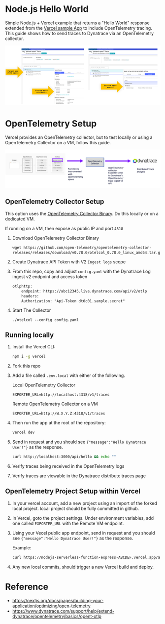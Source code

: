 # Node.js Hello World

Simple Node.js + Vercel example that returns a "Hello World" response extended from the [Vercel sample App](https://github.com/vercel/examples/tree/main/solutions/node-hello-world) to include OpenTelemetry tracing. This guide shows how to send traces to Dynatrace via an OpenTelemetry collector.

![Flow](readme-assets/dt.png)

# OpenTelemetry Setup

Vercel provides an OpenTelemetry collector, but to test locally or using a OpenTelemetry Collector on a VM, follow this guide.

![Flow](readme-assets/flow.png)

## OpenTelemetry Collector Setup

This option uses the [OpenTelemetry Collector Binary](https://github.com/open-telemetry/opentelemetry-collector).  Do this locally or on a dedicated VM.  

If running on a VM, then expose as public IP and port `4318`

1. Download OpenTelemetry Collector Binary

    ```
    wget https://github.com/open-telemetry/opentelemetry-collector-releases/releases/download/v0.78.0/otelcol_0.78.0_linux_amd64.tar.gz
    ```

1. Create Dynatrace API Token with V2 `Ingest logs` scope

1. From this repo, copy and adjust `config.yaml` with the Dynatrace Log ingest v2 endpoint and access token

    ```
    otlphttp:
        endpoint: https://abc12345.live.dynatrace.com/api/v2/otlp
        headers:
        Authorization: "Api-Token dt0c01.sample.secret"
      ```

1. Start The Collector

    ```
    ./otelcol --config config.yaml
    ```

## Running locally

1. Install the Vercel CLI:

    ```bash
    npm i -g vercel
    ```

1. Fork this repo

1. Add a file called `.env.local` with either of the following.

    Local OpenTelemetry Collector
    ```
    EXPORTER_URL=http://localhost:4318/v1/traces
    ```

    Remote OpenTelemetry Collector on a VM
    ```
    EXPORTER_URL=http://W.X.Y.Z:4318/v1/traces
    ```

1. Then run the app at the root of the repository:

    ```bash
    vercel dev
    ```

1. Send in request and you should see `{"message":"Hello Dynatrace User!"}` as the response.

    ```bash
    curl http://localhost:3000/api/hello && echo ""
    ```

1. Verify traces being received in the OpenTelemetry logs

1. Verify traces are viewable in the Dynatrace distribute traces page


## OpenTelemetry Project Setup within Vercel

1. In your vercel account, add a new project using an import of the forked local project. local project should be fully committed in github. 

1. In Vercel, goto the project settings.  Under environment variables, add one called `EXPORTER_URL` with the Remote VM endpoint.

1. Using your Vecel public app endpoint, send in request and you should see `{"message":"Hello Dynatrace User!"}` as the response.

    Example:

    ```bash
    curl https://nodejs-serverless-function-express-ABCDEF.vercel.app/api/hello && echo ""
    ```

1. Any new local commits, should trigger a new Vercel build and deploy.

# Reference

* https://nextjs.org/docs/pages/building-your-application/optimizing/open-telemetry
* https://www.dynatrace.com/support/help/extend-dynatrace/opentelemetry/basics/opent-otlp 